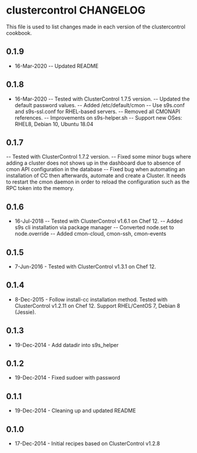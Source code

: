 clustercontrol CHANGELOG
========================

This file is used to list changes made in each version of the clustercontrol cookbook.

0.1.9
-----

- 16-Mar-2020
-- Updated README

0.1.8
-----
- 16-Mar-2020
-- Tested with ClusterControl 1.7.5 version.
-- Updated the default password values.
-- Added /etc/default/cmon
-- Use s9s.conf and s9s-ssl.conf for RHEL-based servers.
-- Removed all CMONAPI references.
-- Improvements on s9s-helper.sh
-- Support new OSes: RHEL8, Debian 10, Ubuntu 18.04

0.1.7
-----
-- Tested with ClusterControl 1.7.2 version.
-- Fixed some minor bugs where adding a cluster does not shows up in the dashboard due to absence of cmon API configuration in the database
-- Fixed bug when automating an installation of CC then afterwards, automate and create a Cluster. It needs to restart the cmon daemon in order to reload the configuration such as the RPC token into the memory.

0.1.6
----- 
- 16-Jul-2018
-- Tested with ClusterControl v1.6.1 on Chef 12.
-- Added s9s cli installation via package manager
-- Converted node.set to node.override
-- Added cmon-cloud, cmon-ssh, cmon-events

0.1.5
-----
- 7-Jun-2016 - Tested with ClusterControl v1.3.1 on Chef 12.

0.1.4
-----
- 8-Dec-2015 - Follow install-cc installation method. Tested with ClusterControl v1.2.11 on Chef 12. Support RHEL/CentOS 7, Debian 8 (Jessie).

0.1.3
-----
- 19-Dec-2014 - Add datadir into s9s_helper

0.1.2
-----
- 19-Dec-2014 - Fixed sudoer with password

0.1.1
-----
- 19-Dec-2014 - Cleaning up and updated README

0.1.0
-----
- 17-Dec-2014 - Initial recipes based on ClusterControl v1.2.8
